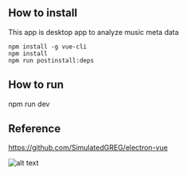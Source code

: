 ## How to install
This app is desktop app to analyze music meta data
```
npm install -g vue-cli
npm install 
npm run postinstall:deps
```
## How to run

npm run dev

## Reference
https://github.com/SimulatedGREG/electron-vue

![alt text](https://github.com/success0312/electron-vue/master/src/renderer/assets/main.png)